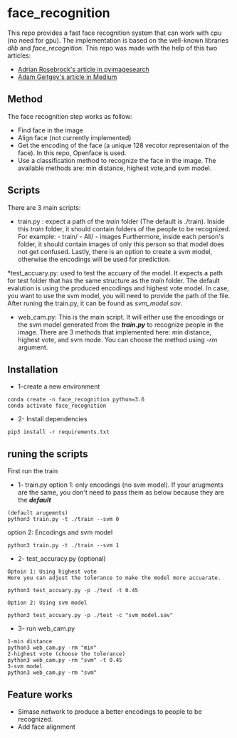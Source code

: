 # face_recognition
This repo provides a fast face recognition system that can work with cpu (no need for gpu). The implementation is based on the well-known libraries *dlib* and *face_recognition*.
This repo was made with the help of this two articles:
* [Adrian Rosebrock's article in pyimagesearch](https://www.pyimagesearch.com/2018/06/18/face-recognition-with-opencv-python-and-deep-learning/)
* [Adam Geitgey's article in Medium](https://medium.com/@ageitgey/machine-learning-is-fun-part-4-modern-face-recognition-with-deep-learning-c3cffc121d78)
## Method
The face recognition step works as follow:
* Find face in the image
* Align face (not currently implemented)
* Get the encoding of the face (a unique 128 vecotor representaion of the face). In this repo, Openface is used.
* Use a classification method to recognize the face in the image. The available methods are: min distance, highest vote,and svm model. 
## Scripts
There are 3 main scripts:
* train.py : expect a path of the *train* folder (The default is ./train). Inside this *train* folder, it should contain folders of the people to be recognized.
For example: - train/
               - Ali/
                 - images 
Furthermore, inside each person's folder, it should contain images of only this person so that model does not get confused. 
Lastly, there is an option to create a svm model, otherwise the encodings will be used for prediction.

*test_accuary.py: used to test the accuary of the model. It expects a path for *test* folder that has the same structure as the *train* folder. The default evalution is using the produced encodings and highest vote model. In case, you want to use the svm model, you will need to provide the path of the file.
After runing the train.py, it can be found as *svm_model.sav*.

* web_cam.py: This is the main script. It will either use the encodings or the svm model generated from the ***train.py*** to recognize people in the image. There are 3 methods that implemented here: min distance, highest vote, and svm mode.
You can choose the method using *-rm* argument. 

## Installation
* 1-create a new environment 
```
conda create -n face_recognition python=3.6
conda activate face_recognition
```
* 2- Install dependencies
```
pip3 install -r requirements.txt
```
## runing the scripts
First run the train
* 1- train.py
option 1: only encodings (no svm model). If your arugments are the same, you don't need to pass them as below because they are the ***default*** 
```
(default arugemnts)
python3 train.py -t ./train --svm 0
```
option 2: Encodings and svm model
```
python3 train.py -t ./train --svm 1

```
* 2- test_accuracy.py (optional)
```
Optoin 1: Using highest vote
Here you can adjust the tolerance to make the model more accuarate.

python3 test_accuary.py -p ./test -t 0.45

Option 2: Using svm model

python3 test_accuary.py -p ./test -c "svm_model.sav"
```
* 3- run web_cam.py
```
1-min distance 
python3 web_cam.py -rm "min"
2-highest vote (choose the tolerance)
python3 web_cam.py -rm "svm" -t 0.45
3-svm model
python3 web_cam.py -rm "svm"
```
## Feature works
* Simase network to produce a better encodings to people to be recognized. 
* Add face alignment 
